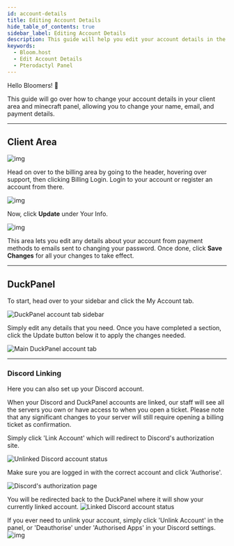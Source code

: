```yaml
---
id: account-details
title: Editing Account Details
hide_table_of_contents: true
sidebar_label: Editing Account Details
description: This guide will help you edit your account details in the billing panel, and on the minecraft panel
keywords:
  - Bloom.host
  - Edit Account Details
  - Pterodactyl Panel
---
```


Hello Bloomers! 👋

This guide will go over how to change your account details in your client area and minecraft panel, allowing you to change your name, email, and payment details.

---

## Client Area

![img](/extras/account_details/1.png)

Head on over to the billing area by going to the header, hovering over support, then clicking Billing Login. Login to your account or register an account from there. 

![img](/extras/account_details/2.png)

Now, click **Update** under Your Info. 

![img](/extras/account_details/3.png)

This area lets you edit any details about your account from payment methods to emails sent to changing your password. Once done, click **Save Changes** for all your changes to take effect. 

---

## DuckPanel

To start, head over to your sidebar and click the My Account tab.

![DuckPanel account tab sidebar](/extras/account_details/4.png)

Simply edit any details that you need. Once you have completed a section, click the Update button below it to apply the
changes needed.

![Main DuckPanel account tab](/extras/account_details/5.png)

---

### Discord Linking

Here you can also set up your Discord account.

When your Discord and DuckPanel accounts are linked, our staff will see all the servers you own or have access to when
you open a ticket. Please note that any significant changes to your server will still require opening a billing ticket
as confirmation.

Simply click 'Link Account' which will redirect to Discord's authorization site.

![Unlinked Discord account status](/extras/account_details/link.png)

Make sure you are logged in with the correct account and click 'Authorise'.

![Discord's authorization page](/extras/account_details/authorize.png)

You will be redirected back to the DuckPanel where it will show your currently linked account.
![Linked Discord account status](/extras/account_details/linked.png)

If you ever need to unlink your account, simply click 'Unlink Account' in the panel, or 'Deauthorise' under 'Authorised
Apps' in your Discord settings.
![img](/extras/account_details/deauthorize.png)

